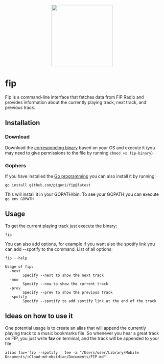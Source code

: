<p align="center">
<img width=200 src="https://upload.wikimedia.org/wikipedia/commons/thumb/1/16/FIP_logo_2021.svg/1920px-FIP_logo_2021.svg.png">
</p>

# fip

Fip is a command-line interface that fetches data from FIP Radio and provides information about the currently playing track, next track, and previous track.

## Installation
### Download
Download the [corresponding binary](https://github.com/piqoni/fip/releases) based on your OS and execute it (you may need to give permissions to the file by running `chmod +x fip-binary`)

### Gophers
If you have installed the [Go programming](https://go.dev) you can also install it by running: 

```shell
go install github.com/piqoni/fip@latest
```
This will install it in your GOPATH/bin. To see your GOPATH you can execute `go env GOPATH`

## Usage
To get the current playing track just execute the binary: 

`fip`

You can also add options, for example if you want also the spotify link you can add --spotify to the command. List of all options:
```
fip --help 

Usage of fip:
  -next
    	Specify --next to show the next track
  -now
    	Specify --now to show the current track
  -prev
    	Specify --prev to show the previous track
  -spotify
    	Specify --spotify to add spotify link at the end of the track
```

## Ideas on how to use it
One potential usage is to create an alias that will append the currently playing track to a music bookmarks file. So whenever you hear a great track on FIP, you just write **fav** on terminal, and the track will be appended to your file:

`alias fav='fip --spotify | tee -a "/Users/user/Library/Mobile Documents/iCloud~md~obsidian/Documents/FIP.md"'`


